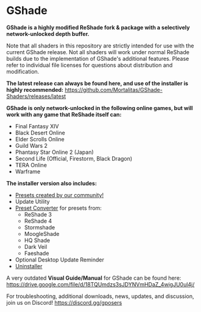 # GShade
**GShade is a highly modified ReShade fork & package with a selectively network-unlocked depth buffer.** 

Note that all shaders in this repository are strictly intended for use with the current GShade release. Not all shaders will work under normal ReShade builds due to the implementation of GShade's additional features. Please refer to individual file licenses for questions about distribution and modification.

**The latest release can always be found here, and use of the installer is highly recommended:** https://github.com/Mortalitas/GShade-Shaders/releases/latest

**GShade is only network-unlocked in the following online games, but will work with any game that ReShade itself can:**
* Final Fantasy XIV
* Black Desert Online
* Elder Scrolls Online
* Guild Wars 2
* Phantasy Star Online 2 (Japan)
* Second Life (Official, Firestorm, Black Dragon)
* TERA Online
* Warframe

**The installer version also includes:**
* [Presets created by our community!](https://github.com/Mortalitas/GShade-Presets)
* Update Utility
* [Preset Converter](https://mortalitas.github.io/ffxiv/GShade/GShade%20Converter.exe) for presets from:
  * ReShade 3
  * ReShade 4
  * Stormshade
  * MoogleShade
  * HQ Shade
  * Dark Veil
  * Faeshade
* Optional Desktop Update Reminder
* [Uninstaller](https://mortalitas.github.io/ffxiv/GShade/GShade%20Uninstaller.exe)

A very outdated **Visual Guide/Manual** for GShade can be found here: https://drive.google.com/file/d/18TQUmdzs3sJDYNVmHDaZ_4wigJU0ul4j/

For troubleshooting, additional downloads, news, updates, and discussion, join us on Discord! https://discord.gg/gposers
